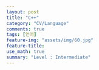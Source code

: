 ```yaml
---
layout: post
title: "C++"
category: "CV/Language"
comments: true
tags: [언어]
feature-img: "assets/img/60.jpg"
feature-title:
use_math: true
summary: "Level : Intermediate"
---
```

